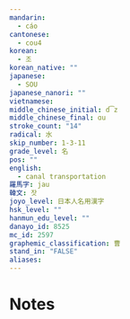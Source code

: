```yaml
---
mandarin:
  - cáo
cantonese:
  - cou4
korean:
  - 조
korean_native: ""
japanese:
  - SOU
japanese_nanori: ""
vietnamese:
middle_chinese_initial: d͡z
middle_chinese_final: ɑu
stroke_count: "14"
radical: 水
skip_number: 1-3-11
grade_level: 名
pos: ""
english:
  - canal transportation
羅馬字: jau
韓文: 잣
joyo_level: 日本人名用漢字
hsk_level: ""
hanmun_edu_level: ""
danayo_id: 8525
mc_id: 2597
graphemic_classification: 曹
stand_in: "FALSE"
aliases:
---
```


# Notes
